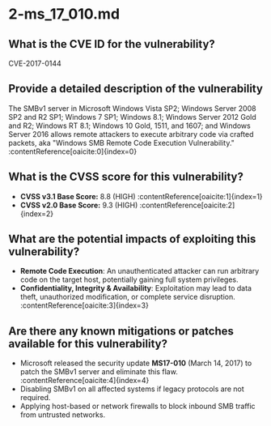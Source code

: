 # 2-ms_17_010.md

## What is the CVE ID for the vulnerability?
CVE-2017-0144

## Provide a detailed description of the vulnerability
The SMBv1 server in Microsoft Windows Vista SP2; Windows Server 2008 SP2 and R2 SP1; Windows 7 SP1; Windows 8.1; Windows Server 2012 Gold and R2; Windows RT 8.1; Windows 10 Gold, 1511, and 1607; and Windows Server 2016 allows remote attackers to execute arbitrary code via crafted packets, aka "Windows SMB Remote Code Execution Vulnerability." :contentReference[oaicite:0]{index=0}

## What is the CVSS score for this vulnerability?
- **CVSS v3.1 Base Score:** 8.8 (HIGH) :contentReference[oaicite:1]{index=1}  
- **CVSS v2.0 Base Score:** 9.3 (HIGH) :contentReference[oaicite:2]{index=2}  

## What are the potential impacts of exploiting this vulnerability?
- **Remote Code Execution**: An unauthenticated attacker can run arbitrary code on the target host, potentially gaining full system privileges.  
- **Confidentiality, Integrity & Availability**: Exploitation may lead to data theft, unauthorized modification, or complete service disruption. :contentReference[oaicite:3]{index=3}  

## Are there any known mitigations or patches available for this vulnerability?
- Microsoft released the security update **MS17-010** (March 14, 2017) to patch the SMBv1 server and eliminate this flaw. :contentReference[oaicite:4]{index=4}  
- Disabling SMBv1 on all affected systems if legacy protocols are not required.  
- Applying host-based or network firewalls to block inbound SMB traffic from untrusted networks.